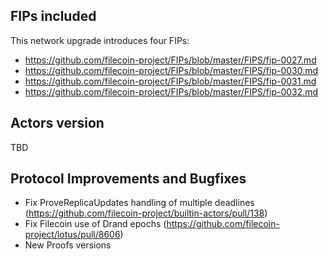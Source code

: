 ## FIPs included

This network upgrade introduces four FIPs:

- https://github.com/filecoin-project/FIPs/blob/master/FIPS/fip-0027.md
- https://github.com/filecoin-project/FIPs/blob/master/FIPS/fip-0030.md
- https://github.com/filecoin-project/FIPs/blob/master/FIPS/fip-0031.md
- https://github.com/filecoin-project/FIPs/blob/master/FIPS/fip-0032.md

## Actors version
TBD

## Protocol Improvements and Bugfixes

- Fix ProveReplicaUpdates handling of multiple deadlines (https://github.com/filecoin-project/builtin-actors/pull/138)
- Fix Filecoin use of Drand epochs (https://github.com/filecoin-project/lotus/pull/8606)
- New Proofs versions
